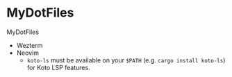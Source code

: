 # MyDotFiles



MyDotFiles



* Wezterm
* Neovim
  * `koto-ls` must be available on your `$PATH` (e.g. `cargo install koto-ls`) for Koto LSP features.
